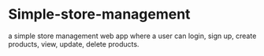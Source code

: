 # Simple-store-management
a simple store management web app where a user can login, sign up, create products, view, update, delete products.
